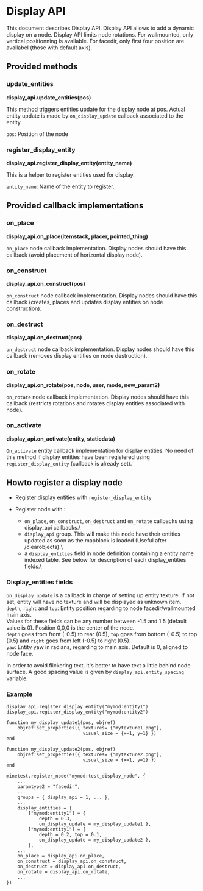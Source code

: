# Display API
This document describes Display API. Display API allows to add a dynamic display on a node. Display API limits node rotations. For wallmounted, only vertical positionning is available. For facedir, only first four position are availabel (those with default axis).

## Provided methods
### update\_entities
**display\_api.update\_entities(pos)**

This method triggers entities update for the display node at pos. Actual entity update is made by `on_display_update` callback associated to the entity.

`pos`: Position of the node
### register\_display\_entity
**display\_api.register\_display\_entity(entity_name)**

This is a helper to register entities used for display.

`entity_name`: Name of the entity to register.

## Provided callback implementations
### on_place
**display\_api.on\_place(itemstack, placer, pointed\_thing)**

`on_place` node callback implementation. Display nodes should have this callback (avoid placement of horizontal display node).
### on_construct
**display\_api.on\_construct(pos)**

`on_construct` node callback implementation. Display nodes should have this callback (creates, places and updates display entities on node construction).
### on_destruct
**display\_api.on_destruct(pos)**

`on_destruct` node callback implementation. Display nodes should have this callback (removes display entities on node destruction).
### on_rotate
**display\_api.on\_rotate(pos, node, user, mode, new_param2)**

`on_rotate` node callback implementation. Display nodes should have this callback (restricts rotations and rotates display entities associated with node).
### on_activate
**display\_api.on_activate(entity, staticdata)**

`On_activate` entity callback implementation for display entities. No need of this method if display entities have been registered using `register_display_entity` (callback is already set).

## Howto register a display node
* Register display entities with `register_display_entity`

* Register node with :
  - `on_place`, `on_construct`, `on_destruct` and `on_rotate` callbacks using display_api callbacks.\
  - `display_api` group. This will make this node have their entities updated as soon as the mapblock is loaded (Useful after /clearobjects).\
  - a `display_entities` field in node definition containing a entity name indexed table. See below for description of each display_entities fields.\

### Display_entities fields
`on_display_update` is a callback in charge of setting up entity texture. If not set, entity will have no texture and will be displayed as unknown item.\
`depth`, `right` and `top`: Entity position regarding to node facedir/wallmounted main axis.\
Values for these fields can be any number between -1.5 and 1.5 (default value is 0). Position 0,0,0 is the center of the node.\
`depth` goes from front (-0.5) to rear (0.5), `top` goes from bottom (-0.5) to top (0.5) and `right` goes from left (-0.5) to right (0.5).\
`yaw`: Entity yaw in radians, regarding to main axis. Default is 0, aligned to node face.

In order to avoid flickering text, it's better to have text a little behind node surface. A good spacing value is given by `display_api.entity_spacing` variable.

### Example

	display_api.register_display_entity("mymod:entity1")
	display_api.register_display_entity("mymod:entity2")

	function my_display_update1(pos, objref)
		objref:set_properties({ textures= {"mytexture1.png"},
		                        visual_size = {x=1, y=1} })
	end

	function my_display_update2(pos, objref)
		objref:set_properties({ textures= {"mytexture2.png"},
		                        visual_size = {x=1, y=1} })
	end

	minetest.register_node("mymod:test_display_node", {
		...
		paramtype2 = "facedir",
		...
		groups = { display_api = 1, ... },
		...
		display_entities = {
			["mymod:entity1"] = {
				depth = 0.3,
				on_display_update = my_display_update1 },
			["mymod:entity1"] = {
				depth = 0.2, top = 0.1,
				on_display_update = my_display_update2 },
			},
		...
		on_place = display_api.on_place,
		on_construct = display_api.on_construct,
		on_destruct = display_api.on_destruct,
		on_rotate = display_api.on_rotate,
		...
	})
